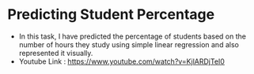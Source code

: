 # Predicting Student Percentage
- In this task, I have predicted the percentage of students based on the number of hours they study using simple linear regression and also represented it visually.
- Youtube Link : https://www.youtube.com/watch?v=KjlARDjTeI0

